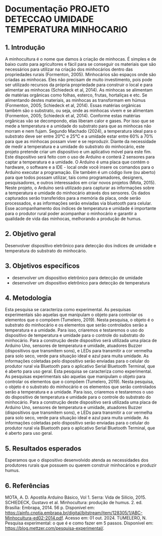 # Documentação PROJETO DETECCAO UMIDADE TEMPERATURA MINHOCARIO

## 1.	Introdução
A minhocultura é o nome que damos à criação de minhocas.  É simples e de baixo custo para agricultores e fácil para se conseguir os materiais que são necessários para utilizar na criação dos minhocários dentro das propriedades rurais (Formenton, 2005). 
Minhocários são espaços onde são criadas as minhocas. Eles não precisam de muito investimento, pois pode ser utilizado recursos da própria propriedade para construir o local e para alimentar as minhocas (Schiedeck et al, 2014). 
As minhocas se alimentam de matérias orgânicas como folhas, esterco, frutas, hortaliças e etc. Se alimentando destes materiais, as minhocas as transformam em húmus (Formenton, 2005; Schiedeck et al, 2014). 
Essas matérias orgânicas também são o substrato, ou seja, onde as minhocas vivem e se alimentam (Formenton, 2005; Schiedeck et al, 2014). Conforme estas matérias orgânicas vão se decompondo, elas liberam calor e gases. Por isso que se mede a temperatura e a umidade do substrato para que as minhocas não morram e nem fujam. 
Segundo Machado (2024), a temperatura ideal para o substrato deve ser entre 20°C e 25°C e a umidade estar entre 60% a 70% para que as minhocas possam viver e se reproduzir.
Diante da necessidade de medir a temperatura e a umidade do substrato do minhocário, este projeto pretende criar um dispositivo e um aplicativo móvel para este fim. Este dispositivo será feito com o uso de Arduíno e conterá 2 sensores para captar a temperatura e a umidade.
O Arduíno é uma placa que contém o hardware, o software e a IDE - local onde você insere os comandos para o Arduíno executar a programação. Ele também é um código livre (ou aberto) para que todos possam utilizar, tais como programadores, designers, pesquisadores, e outros interessados em criar novos projetos (Mota, 2015).
Neste projeto, o Arduíno será utilizado para capturar as informações sobre a temperatura e umidade do minhocário através dos sensores. Os dados capturados serão transferidos para a memória da placa, onde serão processados, e as informações serão enviadas via bluetooth para celular. 
Esse acompanhamento dos índices de temperatura e umidade é importante para o produtor rural poder acompanhar o minhocário e garantir a qualidade de vida das minhocas, melhorando a produção de humus. 

## 2.	Objetivo geral
Desenvolver dispositivo eletrônico para detecção dos índices de umidade e temperatura do substrato do minhocário. 

## 3.	Objetivos específicos
- desenvolver um dispositivo eletrônico para detecção de umidade 
- desenvolver um dispositivo eletrônico para detecção de temperatura

## 4.	Metodologia
Esta pesquisa se caracteriza como experimental. As pesquisas experimentais são aquelas que manipulam o objeto para controlar os elementos que o compõem (Tumelero, 2019).  Nesta pesquisa, o objeto é o substrato do minhocário e os elementos que serão controlados serão a temperatura e a umidade. Para isso, criaremos e testaremos o uso do dispositivo de temperatura e umidade para o controle do substrato do minhocário. 
Para a construção deste dispositivo será utilizada uma placa de Arduino Uno, sensores de temperatura e umidade, atuadores Buzzer (dispositivos que transmitem sons), e LEDs para transmitir a cor vermelha para solo seco, verde para situação ideal e azul para muita umidade. 
As informações coletadas pelo dispositivo serão enviadas para o celular do produtor rural via Bluetooth para o aplicativo Serial Bluetooth Terminal, que é aberto para uso geral. 
Esta pesquisa se caracteriza como experimental. As pesquisas experimentais são aquelas que manipulam o objeto para controlar os elementos que o compõem (Tumelero, 2019).  Nesta pesquisa, o objeto é o substrato do minhocário e os elementos que serão controlados serão a temperatura e a umidade. Para isso, criaremos e testaremos o uso do dispositivo de temperatura e umidade para o controle do substrato do minhocário. 
Para a construção deste dispositivo será utilizada uma placa de Arduino Uno, sensores de temperatura e umidade, atuadores Buzzer (dispositivos que transmitem sons), e LEDs para transmitir a cor vermelha para solo seco, verde para situação ideal e azul para muita umidade. 
As informações coletadas pelo dispositivo serão enviadas para o celular do produtor rural via Bluetooth para o aplicativo Serial Bluetooth Terminal, que é aberto para uso geral. 

## 5.	Resultados esperados 
Esperamos que o dispositivo desenvolvido atenda as necessidades dos produtores rurais que possuem ou querem construir minhocários e produzir humus. 

## 6.	Referências
MOTA, A. D. Apostila Arduíno Básico, Vol 1. Serra: Vida de Silício, 2015.
SCHIEDECK, Gustavo et al. Minhocultura: produção de humus. 2. ed. Brasília: Embrapa, 2014. 56 p. Disponível em: https://ainfo.cnptia.embrapa.br/digital/bitstream/item/128305/1/ABC-Minhocultura-ed02-2014.pdf. Acesso em: 01 out. 2024.
TUMELERO, N. Pesquisa experimental: o que é e como fazer em 5 passos. Disponível em: <https://blog.mettzer.com/pesquisa-experimental/>.

